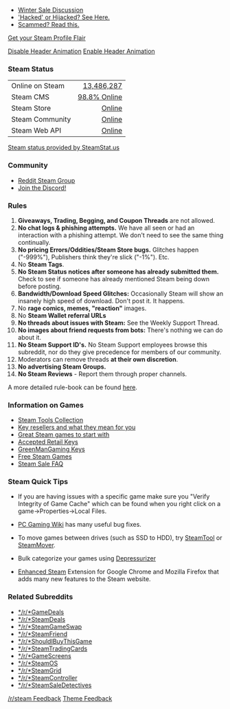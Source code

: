 *   [Winter Sale Discussion](https://www.reddit.com/r/Steam/about/sticky)
*   ['Hacked' or Hijacked? See Here.](https://www.reddit.com/r/Steam/wiki/hackedguide)
*   [Scammed? Read this.](http://www.reddit.com/r/Steam/wiki/scamtypes)

[](https://www.reddit.com/r/Steam/comments/5krnce/rsteam_has_a_new_theme/)

[Get your Steam Profile Flair](http://give.me.flair.in.r.steam.pm)

[Disable Header Animation](https://na.reddit.com/r/steam)
[Enable Header Animation](https://reddit.com/r/steam)

### Steam Status

[](#StatusStartMarker)

|||
|:--------------------|---------:|
|Online on Steam|[13,486,287](http://steamstat.us/#good)|
|Steam CMS|[98.8% Online](http://steamstat.us/#good)|
|Steam Store|[Online](http://steamstat.us/#good)|
|Steam Community|[Online](http://steamstat.us/#good)|
|Steam Web API|[Online](http://steamstat.us/#good)|

[](#StatusEndMarker)


[Steam status provided by SteamStat.us](http://steamstat.us/)

### Community
* [Reddit Steam Group](http://steamcommunity.com/groups/reddit)
* [Join the Discord!](https://discord.gg/steam)

### Rules

1.   **Giveaways, Trading, Begging, and Coupon Threads** are not allowed.
2.   **No chat logs & phishing attempts.** We have all seen or had an interaction with a phishing attempt. We don't need to see the same thing continually.
3.   **No pricing Errors/Oddities/Steam Store bugs.** Glitches happen ("-999%"), Publishers think they're slick ("-1%"). Etc. 
4.   No **Steam Tags**.
5.   **No Steam Status notices after someone has already submitted them.** Check to see if someone has already mentioned Steam being down before posting.
6.   **Bandwidth/Download Speed Glitches:** Occasionally Steam will show an insanely high speed of download. Don't post it. It happens.
7.   No **rage comics, memes, "reaction"** images.
8.   No **Steam Wallet referral URLs**
9.   **No threads about issues with Steam:** See the Weekly Support Thread.
10.   **No images about friend requests from bots:** There's nothing we can do about it.
11. **No Steam Support ID's.** No Steam Support employees browse this subreddit, nor do they give precedence for members of our community.
12. Moderators can remove threads **at their own discretion**.
13. **No advertising Steam Groups.** 
14. **No Steam Reviews** - Report them through proper channels.

A more detailed rule-book can be found [here](https://www.reddit.com/r/Steam/wiki/rules).


### Information on Games

* [Steam Tools Collection](http://steamcommunity.com/sharedfiles/filedetails/?id=451698754)
* [Key resellers and what they mean for you](https://www.reddit.com/r/Steam/comments/2yhnsw/key_resellers_and_what_they_mean_for_you/)
* [Great Steam games to start with](http://www.reddit.com/r/Steam/wiki/gamesuggestions)
* [Accepted Retail Keys](https://support.steampowered.com/kb_article.php?ref=7480-WUSF-3601)
* [GreenManGaming Keys](http://forums.steampowered.com/forums/showthread.php?t=2046945)
* [Free Steam Games](http://forums.steampowered.com/forums/showthread.php?t=851573)
* [Steam Sale FAQ](http://www.reddit.com/r/gaming/comments/vnrr5/faqs_about_steams_big_sales/)

### Steam Quick Tips

*   If you are having issues with a specific game make sure you "Verify Integrity of Game Cache" which can be found when you right click on a game->Properties->Local Files.

*   [PC Gaming Wiki](http://pcgamingwiki.com/wiki/Home) has many useful bug fixes.

*   To move games between drives (such as SSD to HDD), try [SteamTool](http://www.ghacks.net/2011/11/18/steam-tool-library-manager-move-steam-games/) or [SteamMover](http://www.ghacks.net/2010/09/03/steam-mover-automated-tool-to-move-games-and-apps-to-other-drives/).

*   Bulk categorize your games using [Depressurizer](https://github.com/Theo47/depressurizer)

*   [Enhanced Steam](http://www.enhancedsteam.com/) Extension for Google Chrome and Mozilla Firefox that adds many new features to the Steam website.


### Related Subreddits

* [*/r/*GameDeals](http://gamedeals.reddit.com)
* [*/r/*SteamDeals](http://www.reddit.com/r/steamdeals)
* [*/r/*SteamGameSwap](http://www.reddit.com/r/steamgameswap)
* [*/r/*SteamFriend](http://www.reddit.com/r/steamfriend)
* [*/r/*ShouldIBuyThisGame](http://www.reddit.com/r/shouldibuythisgame)
* [*/r/*SteamTradingCards](/r/SteamTradingCards)
* [*/r/*GameScreens](/r/GameScreens)
* [*/r/*SteamOS](/r/steamos)
* [*/r/*SteamGrid](http://www.reddit.com/r/SteamGrid)
* [*/r/*SteamController](https://www.reddit.com/r/SteamController/)
* [*/r/*SteamSaleDetectives](https://www.reddit.com/r/steamsaledetectives)


[](http://www.reddit.com/r/steam/#flairsuccess)

> [](#snow)[](#snow)[](#snow)

> [](#snow)[](#snow)[](#snow)[](#snow)[](#snow)[](#snow)[](#elf)

[/r/steam Feedback](https://surveyhero.com/c/922b7f1)
[Theme Feedback](https://surveyhero.com/c/80f982f)
[](http://store.steampowered.com/#wintersale)
